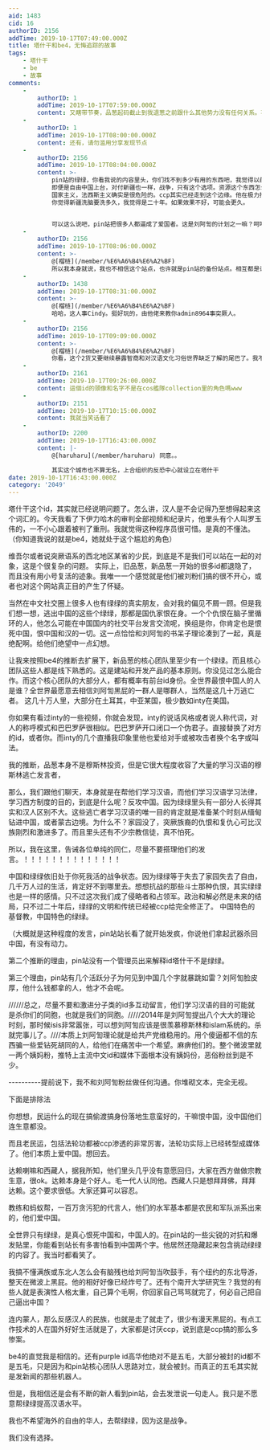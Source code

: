 ```yaml
---
aid: 1483
cid: 16
authorID: 2156
addTime: 2019-10-17T07:49:00.000Z
title: 塔什干和be4，无悔追踪的故事
tags:
    - 塔什干
    - be
    - 故事
comments:
    -
        authorID: 1
        addTime: 2019-10-17T07:59:00.000Z
        content: 又瞎带节奏，品葱起码截止到我退葱之前跟什么其他势力没有任何关系。不重复了。
    -
        authorID: 1
        addTime: 2019-10-17T08:00:00.000Z
        content: 还有，请勿滥用分享发现节点
    -
        authorID: 2156
        addTime: 2019-10-17T08:04:00.000Z
        content: >-
            pin站的绿绿，你看我说的内容里头，你们找不到多少有用的东西吧，我觉得以前在pin站夸夸其谈就是个错误，很多真正的战略和策略其实对你们是很有用的。这就是战争。2014年中国开始了讨伐绿教的封锁战和洗脑战。这确实不是你们应得的报应，但既然你们信仰宗教对于很多事情估计可以忍耐五十年吧。阿尔巴尼亚？呵呵，做梦。
            即便是自由中国上台，对付新疆也一样，战争，只有这个选项。资源这个东西怎么可能和本地人分享。 他们足够乖嘛。
            国家主义，法西斯主义确实是很危险的。ccp其实已经走到这个边缘。他在极力掩盖现状。也许，没有新疆战争，习近平并不一定会变成删帖封号大王。
            你觉得新疆洗脑要洗多久，我觉得是二十年。如果效果不好，可能会更久。


            可以这么说吧，pin站把很多人都逼成了爱国者。这是刘阿訇的计划之一嘛？呵呵
    -
        authorID: 2156
        addTime: 2019-10-17T08:06:00.000Z
        content: >-
            @[榴梿](/member/%E6%A6%B4%E6%A2%BF)
            所以我本身就说，我也不相信这个站点，也许就是pin站的备份站点。相互都是认识的人。这也决定了我回答的内容涉及多少。因为我是信pin站核心团队有绿绿的。只不过你看不到，或者没看到。他们是一伙的，而你不知道自己是局外人。就像那个被坐牢的罗玉伟。
    -
        authorID: 1438
        addTime: 2019-10-17T08:31:00.000Z
        content: >-
            @[榴梿](/member/%E6%A6%B4%E6%A2%BF)
            哈哈，这人事Cindy。挺好玩的，由他佬来教你admin8964事突厥人。
    -
        authorID: 2156
        addTime: 2019-10-17T09:09:00.000Z
        content: >-
            @[榴梿](/member/%E6%A6%B4%E6%A2%BF)
            你看，这个2货又要继续暴露智商和对汉语文化习俗世界缺乏了解的尾巴了。我不直接说，他们智商本身就不在线。你跟疯子能交流嘛。他们不会明白自己的尾巴是怎么露出来的。你指出来，那也是帮助恐怖分子。
    -
        authorID: 2161
        addTime: 2019-10-17T09:26:00.000Z
        content: 這個id的頭像和名字不是在cos艦隊collection里的角色嗎www
    -
        authorID: 2151
        addTime: 2019-10-17T10:15:00.000Z
        content: 我就当笑话看了
    -
        authorID: 2200
        addTime: 2019-10-17T16:43:00.000Z
        content: |-
            @[haruharu](/member/haruharu) 同意。。

            其实这个城市也不算无名，上合组织的反恐中心就设立在塔什干
date: 2019-10-17T16:43:00.000Z
category: '2049'
---
```


塔什干这个id，其实就已经说明问题了。怎么讲，汉人是不会记得乃至想得起来这个词汇的。今天我看了下伊力哈木的审判全部视频和纪录片，他里头有个人叫罗玉伟的，一不小心跟着被判了重刑。我就觉得这种程序员很可惜。是真的不懂法。（你知道我说的就是be4，她就处于这个尴尬的角色）

维吾尔或者说突厥语系的西北地区某省的少民，到底是不是我们可以站在一起的对象，这是个很复杂的问题。 实际上，旧品葱，新品葱一开始的很多id都退隐了，而且没有用小号复活的迹象。我唯一一个感觉就是他们被刘粉们搞的很不开心，或者也对这个网站真正目的产生了怀疑。

当然在中文社交圈上很多人也有绿绿的真实朋友，会对我的偏见不屑一顾。但是我们想一想，逃出中国的这些个绿绿，那都是国仇家恨在身。一个个仇恨在脑子里循环的人，他怎么可能在中国国内的社交平台发言交流呢，换组是你，你肯定也是恨死中国，恨中国和汉的一切。这一点恰恰和刘阿訇的书呆子理论凑到了一起，真是绝配啊。给他们绝望中一点幻想。

让我来按照be4的推断去扩展下，新品葱的核心团队里至少有一个绿绿。而且核心团队这些人都是线下熟悉的。这是建站和开发产品的基本原则。你没见过怎么能合作。而这个核心团队的大部分人，都有概率有前台id身份。全世界最恨中国人的人是谁？全世界最愿意去相信刘阿訇黑屁的一群人是哪群人，当然是这几十万逃亡者。 这几十万人里，大部分在土耳其，中亚某国，极少数如inty在美国。

你如果有看过inty的一些视频，你就会发现，inty的说话风格或者说人称代词，对人的称呼模式和巴巴罗萨很相似。巴巴罗萨开口闭口一个伪君子。直接替换了对方的id，或者你。而inty的几个直播我印象里他也爱给对手或被攻击者换个名字或叫法。

我的推断，品葱本身不是穆斯林投资，但是它很大程度收容了大量的学习汉语的穆斯林逃亡发言者，

那么，我们跟他们聊天，本身就是在帮他们学习汉语，而他们学习汉语学习法律，学习西方制度的目的，到底是什么呢？反攻中国。因为绿绿里头有一部分人长得其实和汉人区别不大。这些逃亡者学习汉语的唯一目的肯定就是准备某个时刻从缅甸钻进中国，或者蒙古边境。为什么不？家园没了，突厥族裔的仇恨和复仇心可比汉族刚烈和激进多了。而且里头还有不少宗教信徒，真不怕死。

所以，我在这里，告诫各位单纯的同仁，尽量不要搭理他们的发言。！！！！！！！！！！！！！！

中国和绿绿依旧处于你死我活的战争状态。因为绿绿等于失去了家园失去了自由，几千万人过的生活，肯定好不到哪里去。想想抗战的那些斗士那种仇恨，其实绿绿也是一样的感情。只不过这次我们成了侵略者和占领军。政治和解必然是未来的结局，只不过二十年后，绿绿的文明和传统已经被ccp给完全修正了。 中国特色的基督教，中国特色的绿绿。

（大概就是这种程度的发言，pin站站长看了就开始发疯，你说他们拿起武器杀回中国，有没有动力。

第二个推断的理由，pin站没有一个管理员出来解释id塔什干不是绿绿。

第三个理由，pin站有几个活跃分子为何见到中国几个字就暴跳如雷？刘阿訇脸皮厚，他什么钱都拿的人，他才不会呢。

//////总之，尽量不要和激进分子类的id多互动留言，他们学习汉语的目的可能就是杀你们的同胞，也就是我们的同胞。/////2014年是刘阿訇提出八个大大的理论时刻，那时候isis非常嚣张，可以想刘阿訇应该是很羡慕穆斯林和islam系统的。杀就完事儿了。////本质上刘阿訇理论就是给共产党维稳用的。用个傻逼都不信的东西骗一些爱钻死胡同的人，给他们在痛苦中一个希望。麻痹他们的。整个微波里就一两个姨妈粉，推特上主流中文id和媒体下面根本没有姨妈份，恶俗粉丝到是不少。

\----------提前说下，我不和刘阿訇粉丝做任何沟通。你堆砌文本，完全无视。

下面是排除法

你想想，民运什么的现在搞偷渡搞身份落地生意蛮好的，干嘛恨中国，没中国他们连生意都没。

而且老民运，包括法轮功都被ccp渗透的非常厉害，法轮功实际上已经转型成媒体了。他们本质上爱中国。想回去。

达赖喇嘛和西藏人，据我所知，他们里头几乎没有意愿回归，大家在西方做做宗教生意，很ok。达赖本身是个好人。毛一代人认同他。西藏人只是想拜拜佛，拜拜达赖。这个要求很低。大家还算可以容忍。

教练和蚂蚁帮，一百万贪污犯的代言人，他们的水军基本都是农民和军队派系出来的，他们爱中国。

全世界只有绿绿，是真心恨死中国和，中国人的。在pin站的一些尖锐的对抗和爆发贴里，你能看到站长有多害怕看到中国两个字。他居然还隐藏起来包含挑动绿绿的内容了。我当时都看笑了。

我搞不懂满族或东北人怎么会有脑残也给刘阿訇当吹鼓手，有个纽约的东北导游，整天在微波上黑屁。他的相好好像已经炸号了。还有个南开大学研究生？我觉的有些人就是表演性人格太重，自己算个毛啊，你回家自己骂骂就完了，何必自己把自己逼出中国？

连内蒙人，那么反感汉人的民族，也就是走了就走了，很少有漫天黑屁的。有点工作技术的人在国外好好生活就是了，大家都是讨厌ccp，说到底是ccp搞的那么多惨案。

be4的直觉我是相信的。还有purple id高华他绝对不是五毛，大部分被封的id都不是五毛，只是因为和pin站核心团队人思路对立，就会被封。而真正的五毛其实就是发新闻的那些机器人。

但是，我相信还是会有不断的新人看到pin站，会去发泄说一句走人。我只是不愿意帮绿绿提高汉语水平。

我也不希望海外的自由的华人，去帮绿绿，因为这是战争。

我们没有选择。

